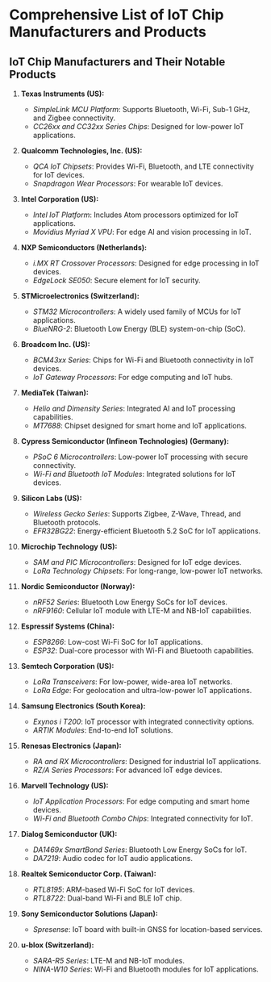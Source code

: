 # Comprehensive List of IoT Chip Manufacturers and Products

## IoT Chip Manufacturers and Their Notable Products

1. **Texas Instruments (US):**
   - *SimpleLink MCU Platform*: Supports Bluetooth, Wi-Fi, Sub-1 GHz, and Zigbee connectivity.
   - *CC26xx and CC32xx Series Chips*: Designed for low-power IoT applications.

2. **Qualcomm Technologies, Inc. (US):**
   - *QCA IoT Chipsets*: Provides Wi-Fi, Bluetooth, and LTE connectivity for IoT devices.
   - *Snapdragon Wear Processors*: For wearable IoT devices.

3. **Intel Corporation (US):**
   - *Intel IoT Platform*: Includes Atom processors optimized for IoT applications.
   - *Movidius Myriad X VPU*: For edge AI and vision processing in IoT.

4. **NXP Semiconductors (Netherlands):**
   - *i.MX RT Crossover Processors*: Designed for edge processing in IoT devices.
   - *EdgeLock SE050*: Secure element for IoT security.

5. **STMicroelectronics (Switzerland):**
   - *STM32 Microcontrollers*: A widely used family of MCUs for IoT applications.
   - *BlueNRG-2*: Bluetooth Low Energy (BLE) system-on-chip (SoC).

6. **Broadcom Inc. (US):**
   - *BCM43xx Series*: Chips for Wi-Fi and Bluetooth connectivity in IoT devices.
   - *IoT Gateway Processors*: For edge computing and IoT hubs.

7. **MediaTek (Taiwan):**
   - *Helio and Dimensity Series*: Integrated AI and IoT processing capabilities.
   - *MT7688*: Chipset designed for smart home and IoT applications.

8. **Cypress Semiconductor (Infineon Technologies) (Germany):**
   - *PSoC 6 Microcontrollers*: Low-power IoT processing with secure connectivity.
   - *Wi-Fi and Bluetooth IoT Modules*: Integrated solutions for IoT devices.

9. **Silicon Labs (US):**
   - *Wireless Gecko Series*: Supports Zigbee, Z-Wave, Thread, and Bluetooth protocols.
   - *EFR32BG22*: Energy-efficient Bluetooth 5.2 SoC for IoT applications.

10. **Microchip Technology (US):**
    - *SAM and PIC Microcontrollers*: Designed for IoT edge devices.
    - *LoRa Technology Chipsets*: For long-range, low-power IoT networks.

11. **Nordic Semiconductor (Norway):**
    - *nRF52 Series*: Bluetooth Low Energy SoCs for IoT devices.
    - *nRF9160*: Cellular IoT module with LTE-M and NB-IoT capabilities.

12. **Espressif Systems (China):**
    - *ESP8266*: Low-cost Wi-Fi SoC for IoT applications.
    - *ESP32*: Dual-core processor with Wi-Fi and Bluetooth capabilities.

13. **Semtech Corporation (US):**
    - *LoRa Transceivers*: For low-power, wide-area IoT networks.
    - *LoRa Edge*: For geolocation and ultra-low-power IoT applications.

14. **Samsung Electronics (South Korea):**
    - *Exynos i T200*: IoT processor with integrated connectivity options.
    - *ARTIK Modules*: End-to-end IoT solutions.

15. **Renesas Electronics (Japan):**
    - *RA and RX Microcontrollers*: Designed for industrial IoT applications.
    - *RZ/A Series Processors*: For advanced IoT edge devices.

16. **Marvell Technology (US):**
    - *IoT Application Processors*: For edge computing and smart home devices.
    - *Wi-Fi and Bluetooth Combo Chips*: Integrated connectivity for IoT.

17. **Dialog Semiconductor (UK):**
    - *DA1469x SmartBond Series*: Bluetooth Low Energy SoCs for IoT.
    - *DA7219*: Audio codec for IoT audio applications.

18. **Realtek Semiconductor Corp. (Taiwan):**
    - *RTL8195*: ARM-based Wi-Fi SoC for IoT devices.
    - *RTL8722*: Dual-band Wi-Fi and BLE IoT chip.

19. **Sony Semiconductor Solutions (Japan):**
    - *Spresense*: IoT board with built-in GNSS for location-based services.

20. **u-blox (Switzerland):**
    - *SARA-R5 Series*: LTE-M and NB-IoT modules.
    - *NINA-W10 Series*: Wi-Fi and Bluetooth modules for IoT applications.
